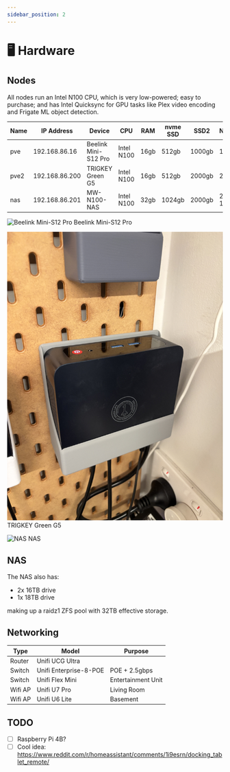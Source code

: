 ```yaml
---
sidebar_position: 2
---
```


# 🖥️ Hardware

## Nodes

All nodes run an Intel N100 CPU, which is very low-powered; easy to purchase; and has Intel Quicksync for GPU tasks like Plex video encoding and Frigate ML object detection.

| Name | IP Address     | Device               | CPU        | RAM  | nvme SSD | SSD2   | Networking            | Use     | Purchased |
| ---- | -------------- | -------------------- | ---------- | ---- | -------- | ------ | --------------------- | ------- | --------- |
| pve  | 192.168.86.16  | Beelink Mini-S12 Pro | Intel N100 | 16gb | 512gb    | 1000gb | 1x 1gbps              | Primary | 30/04/24  |
| pve2 | 192.168.86.200 | TRIGKEY Green G5     | Intel N100 | 16gb | 512gb    | 2000gb | 2x 2.5gbps            | Backup  | 29/10/24  |
| nas  | 192.168.86.201 | MW-N100-NAS          | Intel N100 | 32gb | 1024gb   | 2000gb | 2x 2.5gbps, 1x 10gbps | NAS     | 26/12/24  |

![Beelink Mini-S12 Pro](./img/beelink-s12.JPG)
Beelink Mini-S12 Pro

![TRIGKEY Green G5](./img/green-g5.JPG)
TRIGKEY Green G5

![NAS](./img/nas.JPG)
NAS

## NAS
The NAS also has:
- 2x 16TB drive
- 1x 18TB drive

making up a raidz1 ZFS pool with 32TB effective storage. 

## Networking

| Type    | Model                  | Purpose            |
| ------- | ---------------------- | ------------------ |
| Router  | Unifi UCG Ultra        |                    |
| Switch  | Unifi Enterprise-8-POE | POE + 2.5gbps      |
| Switch  | Unifi Flex Mini        | Entertainment Unit |
| Wifi AP | Unifi U7 Pro           | Living Room        |
| Wifi AP | Unifi U6 Lite          | Basement           |

## TODO
- [ ] Raspberry Pi 4B?
- [ ] Cool idea: https://www.reddit.com/r/homeassistant/comments/1i9esrn/docking_tablet_remote/